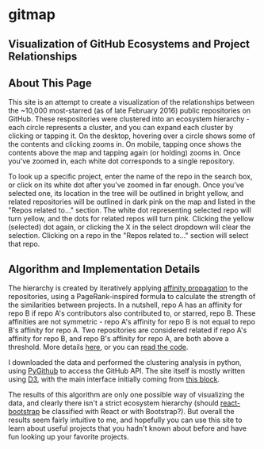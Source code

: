 # gitmap
## Visualization of GitHub Ecosystems and Project Relationships

## About This Page

This site is an attempt to create a visualization of the relationships between the ~10,000 most-starred (as of late February 2016) public repositories on GitHub. These respositories were clustered into an ecosystem hierarchy - each circle represents a cluster, and you can expand each cluster by clicking or tapping it. On the desktop, hovering over a circle shows some of the contents and clicking zooms in. On mobile, tapping once shows the contents above the map and tapping again (or holding) zooms in. Once you've zoomed in, each white dot corresponds to a single repository. 

To look up a specific project, enter the name of the repo in the search box, or click on its white dot after you've zoomed in far enough. Once you've selected one, its location in the tree will be outlined in bright yellow, and related repositories will be outlined in dark pink on the map and listed in the "Repos related to..." section. The white dot representing selected repo will turn yellow, and the dots for related repos will turn pink. Clicking the yellow (selected) dot again, or clicking the X in the select dropdown will clear the selection. Clicking on a repo in the "Repos related to..." section will select that repo.

## Algorithm and Implementation Details

The hierarchy is created by iteratively applying [affinity propagation](http://www.psi.toronto.edu/index.php?q=affinity%20propagation) to the repositories, using a PageRank-inspired formula to calculate the strength of the similarities between projects. In a nutshell, repo A has an affinity for repo B if repo A's contributors also contributed to, or starred, repo B. These affinities are not symmetric - repo A's affinity for repo B is not equal to repo B's affinity for repo A. Two repositories are considered related if repo A's affinity for repo B, and repo B's affinity for repo A, are both above a threshold. More details [here](https://oracleofnj.github.io/gitmap/algorithm-details.html), or you can [read the code](https://github.com/oracleofnj/gitmap).

I downloaded the data and performed the clustering analysis in python, using [PyGithub](https://github.com/PyGithub/PyGithub) to access the GitHub API. The site itself is mostly written using [D3](https://github.com/mbostock/d3), with the main interface initially coming from [this block](https://bl.ocks.org/mbostock/7607535). 

The results of this algorithm are only one possible way of visualizing the data, and clearly there isn't a strict ecosystem hierarchy (should [react-bootstrap](https://github.com/react-bootstrap/react-bootstrap) be classified with React or with Bootstrap?). But overall the results seem fairly intuitive to me, and hopefully you can use this site to learn about useful projects that you hadn't known about before and have fun looking up your favorite projects.
